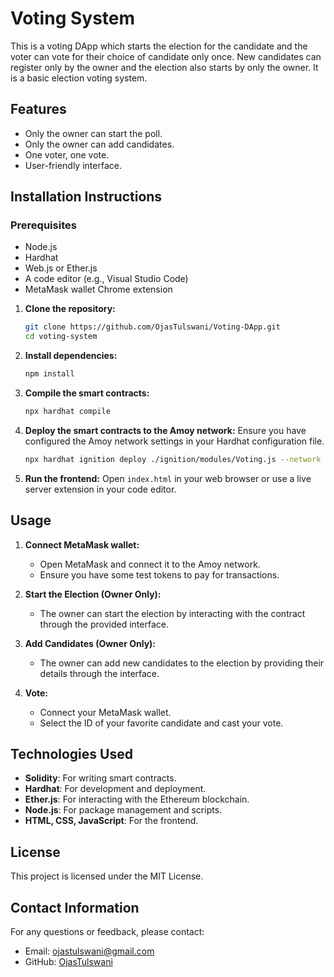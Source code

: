 # Voting System

This is a voting DApp which starts the election for the candidate and the voter can vote for their choice of candidate only once. New candidates can register only by the owner and the election also starts by only the owner. It is a basic election voting system.

## Features

- Only the owner can start the poll.
- Only the owner can add candidates.
- One voter, one vote.
- User-friendly interface.

## Installation Instructions

### Prerequisites

- Node.js
- Hardhat
- Web.js or Ether.js
- A code editor (e.g., Visual Studio Code)
- MetaMask wallet Chrome extension


1. **Clone the repository:**
    ```bash
    git clone https://github.com/OjasTulswani/Voting-DApp.git
    cd voting-system
    ```

2. **Install dependencies:**
    ```bash
    npm install
    ```

3. **Compile the smart contracts:**
    ```bash
    npx hardhat compile
    ```

4. **Deploy the smart contracts to the Amoy network:**
    Ensure you have configured the Amoy network settings in your Hardhat configuration file.
    ```bash
    npx hardhat ignition deploy ./ignition/modules/Voting.js --network amoy
    ```

5. **Run the frontend:**
    Open `index.html` in your web browser or use a live server extension in your code editor.

## Usage

1. **Connect MetaMask wallet:**
    - Open MetaMask and connect it to the Amoy network.
    - Ensure you have some test tokens to pay for transactions.

2. **Start the Election (Owner Only):**
    - The owner can start the election by interacting with the contract through the provided interface.

3. **Add Candidates (Owner Only):**
    - The owner can add new candidates to the election by providing their details through the interface.

4. **Vote:**
    - Connect your MetaMask wallet.
    - Select the ID of your favorite candidate and cast your vote.

## Technologies Used

- **Solidity**: For writing smart contracts.
- **Hardhat**: For development and deployment.
- **Ether.js**: For interacting with the Ethereum blockchain.
- **Node.js**: For package management and scripts.
- **HTML, CSS, JavaScript**: For the frontend.


## License

This project is licensed under the MIT License.

## Contact Information

For any questions or feedback, please contact:

- Email: ojastulswani@gmail.com
- GitHub: [OjasTulswani](https://github.com/OjasTulswani)
